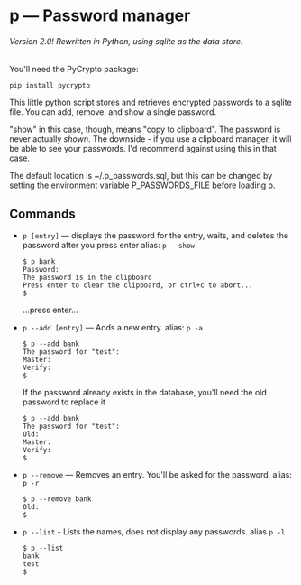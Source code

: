  p — Password manager
======================

###### Version 2.0!  Rewritten in Python, using sqlite as the data store.

You'll need the PyCrypto package:

    pip install pycrypto


This little python script stores and retrieves encrypted passwords to a sqlite file.
You can add, remove, and show a single password.

"show" in this case, though, means "copy to clipboard".  The password is never
actually *shown*.  The downside - if you use a clipboard manager, it will be
able to see your passwords.  I'd recommend against using this in that case.

The default location is ~/.p_passwords.sql, but this can be changed by setting
the environment variable P_PASSWORDS_FILE before loading p.

Commands
--------

* `p [entry]` — displays the password for the entry, waits, and deletes the password after you press enter
  alias: `p --show`

  ```shell
  $ p bank
  Password:
  The password is in the clipboard
  Press enter to clear the clipboard, or ctrl+c to abort...
  $
  ```

  ...press enter...

* `p --add [entry]` — Adds a new entry.
  alias: `p -a`

  ```shell
  $ p --add bank
  The password for "test":
  Master:
  Verify:
  $
  ```

  If the password already exists in the database, you'll need the old password to replace it

  ```shell
  $ p --add bank
  The password for "test":
  Old:
  Master:
  Verify:
  $
  ```

* `p --remove` — Removes an entry.  You'll be asked for the password.
  alias: `p -r`

  ```shell
  $ p --remove bank
  Old:
  $
  ```

* `p --list` - Lists the names, does not display any passwords.
  alias `p -l`

  ```shell
  $ p --list
  bank
  test
  $
  ```
